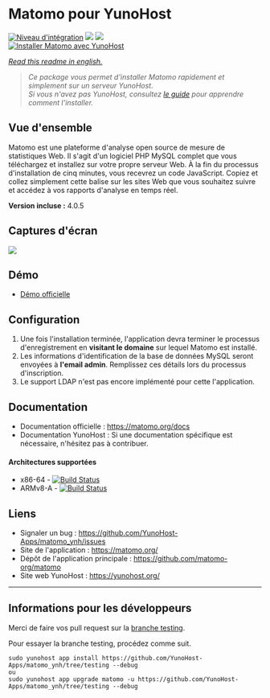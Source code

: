 # Matomo pour YunoHost

[![Niveau d'intégration](https://dash.yunohost.org/integration/matomo.svg)](https://dash.yunohost.org/appci/app/matomo) ![](https://ci-apps.yunohost.org/ci/badges/matomo.status.svg) ![](https://ci-apps.yunohost.org/ci/badges/matomo.maintain.svg)  
[![Installer Matomo avec YunoHost](https://install-app.yunohost.org/install-with-yunohost.png)](https://install-app.yunohost.org/?app=matomo)

*[Read this readme in english.](./README.md)* 

> *Ce package vous permet d'installer Matomo rapidement et simplement sur un serveur YunoHost.  
Si vous n'avez pas YunoHost, consultez [le guide](https://yunohost.org/#/install) pour apprendre comment l'installer.*

## Vue d'ensemble
Matomo est une plateforme d'analyse open source de mesure de statistiques Web. Il s'agit d'un logiciel PHP MySQL complet que vous téléchargez et installez sur votre propre serveur Web. À la fin du processus d'installation de cinq minutes, vous recevrez un code JavaScript. Copiez et collez simplement cette balise sur les sites Web que vous souhaitez suivre et accédez à vos rapports d'analyse en temps réel.

**Version incluse :** 4.0.5

## Captures d'écran

![](https://img.matomo.org/spai/w_660+q_lossless+ret_img+to_webp/https://static.matomo.org/wp-content/uploads/2019/03/matomo-analytics-dashboard.png)

## Démo

* [Démo officielle](https://demo.matomo.org)

## Configuration

1. Une fois l'installation terminée, l'application devra terminer le processus d'enregistrement en **visitant le domaine** sur lequel Matomo est installé.
1. Les informations d'identification de la base de données MySQL seront envoyées à **l'email admin**. Remplissez ces détails lors du processus d'inscription.
1. Le support LDAP n'est pas encore implémenté pour cette l'application.

## Documentation

 * Documentation officielle : https://matomo.org/docs
 * Documentation YunoHost : Si une documentation spécifique est nécessaire, n'hésitez pas à contribuer.

#### Architectures supportées

* x86-64 - [![Build Status](https://ci-apps.yunohost.org/ci/logs/matomo%20%28Apps%29.svg)](https://ci-apps.yunohost.org/ci/apps/matomo/)
* ARMv8-A - [![Build Status](https://ci-apps-arm.yunohost.org/ci/logs/matomo%20%28Apps%29.svg)](https://ci-apps-arm.yunohost.org/ci/apps/matomo/)

## Liens

 * Signaler un bug : https://github.com/YunoHost-Apps/matomo_ynh/issues
 * Site de l'application : https://matomo.org/
 * Dépôt de l'application principale : https://github.com/matomo-org/matomo
 * Site web YunoHost : https://yunohost.org/

---

## Informations pour les développeurs

Merci de faire vos pull request sur la [branche testing](https://github.com/YunoHost-Apps/matomo_ynh/tree/testing).

Pour essayer la branche testing, procédez comme suit.
```
sudo yunohost app install https://github.com/YunoHost-Apps/matomo_ynh/tree/testing --debug
ou
sudo yunohost app upgrade matomo -u https://github.com/YunoHost-Apps/matomo_ynh/tree/testing --debug
```

